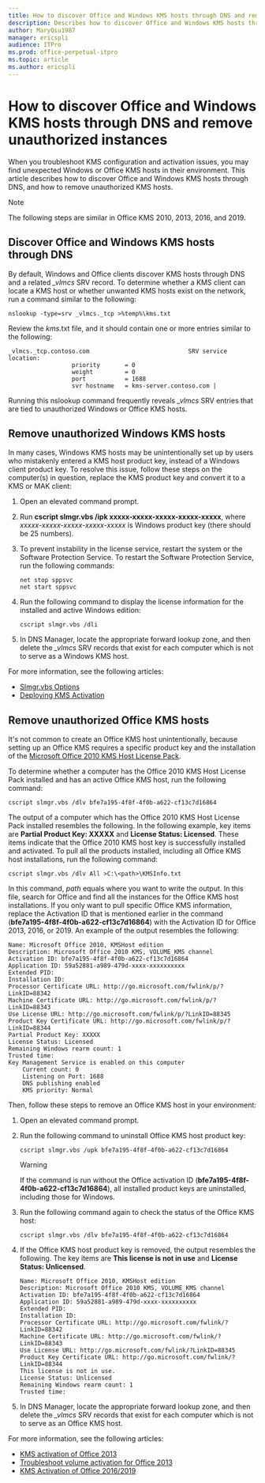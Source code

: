```yaml
---
title: How to discover Office and Windows KMS hosts through DNS and remove unauthorized instances
description: Describes how to discover Office and Windows KMS hosts through DNS, and how to remove unauthorized KMS hosts. 
author: MaryQiu1987
manager: ericspli
audience: ITPro
ms.prod: office-perpetual-itpro
ms.topic: article
ms.author: ericspli
---
```


# How to discover Office and Windows KMS hosts through DNS and remove unauthorized instances

When you troubleshoot KMS configuration and activation issues, you may find unexpected Windows or Office KMS hosts in their environment. This article describes how to discover Office and Windows KMS hosts through DNS, and how to remove unauthorized KMS hosts.

> [!NOTE]
> The following steps are similar in Office KMS 2010, 2013, 2016, and 2019.

## Discover Office and Windows KMS hosts through DNS

By default, Windows and Office clients discover KMS hosts through DNS and a related *_vlmcs* SRV record. To determine whether a KMS client can locate a KMS host or whether unwanted KMS hosts exist on the network, run a command similar to the following:

```
nslookup -type=srv _vlmcs._tcp >%temp%\kms.txt
```

Review the *kms*.txt file, and it should contain one or more entries similar to the following:

```
_vlmcs._tcp.contoso.com                            SRV service location:
                  priority       = 0
                  weight         = 0
                  port           = 1688
                  svr hostname   = kms-server.contoso.com |
```

Running this nslookup command frequently reveals *_vlmcs* SRV entries that are tied to unauthorized Windows or Office KMS hosts.

## Remove unauthorized Windows KMS hosts

In many cases, Windows KMS hosts may be unintentionally set up by users who mistakenly entered a KMS host product key, instead of a Windows client product key. To resolve this issue, follow these steps on the computer(s) in question, replace the KMS product key and convert it to a KMS or MAK client:

1. Open an elevated command prompt.
1. Run **cscript slmgr.vbs /ipk xxxxx-xxxxx-xxxxx-xxxxx-xxxxx**, where *xxxxx-xxxxx-xxxxx-xxxxx-xxxxx* is Windows product key (there should be 25 numbers).
1. To prevent instability in the license service, restart the system or the Software Protection Service. To restart the Software Protection Service, run the following commands:

   ```
   net stop sppsvc
   net start sppsvc
   ```
1. Run the following command to display the license information for the installed and active Windows edition:

   ```
   cscript slmgr.vbs /dli
   ```

1. In DNS Manager, locate the appropriate forward lookup zone, and then delete the *_vlmcs* SRV records that exist for each computer which is not to serve as a Windows KMS host.

For more information, see the following articles:

- [Slmgr.vbs Options](http://technet.microsoft.com/library/ff793433.aspx)
- [Deploying KMS Activation](http://technet.microsoft.com/library/ff793409.aspx)

## Remove unauthorized Office KMS hosts

It's not common to create an Office KMS host unintentionally, because setting up an Office KMS requires a specific product key and the installation of the [Microsoft Office 2010 KMS Host License Pack](https://www.microsoft.com/download/details.aspx?displaylang=en&id=25095).

To determine whether a computer has the Office 2010 KMS Host License Pack installed and has an active Office KMS host, run the following command:

```
cscript slmgr.vbs /dlv bfe7a195-4f8f-4f0b-a622-cf13c7d16864
```

The output of a computer which has the Office 2010 KMS Host License Pack installed resembles the following. In the following example, key items are **Partial Product Key: XXXXX** and **License Status: Licensed**. These items indicate that the Office 2010 KMS host key is successfully installed and activated. To pull all the products installed, including all Office KMS host installations, run the following command:

```
cscript slmgr.vbs /dlv All >C:\<path>\KMSInfo.txt
```

In this command, *path* equals where you want to write the output. In this file, search for Office and find all the instances for the Office KMS host installations. If you only want to pull specific Office KMS information, replace the Activation ID that is mentioned earlier in the command (**bfe7a195-4f8f-4f0b-a622-cf13c7d16864**) with the Activation ID for Office 2013, 2016, or 2019. An example of the output resembles the following:

```
Name: Microsoft Office 2010, KMSHost edition
Description: Microsoft Office 2010 KMS, VOLUME_KMS channel
Activation ID: bfe7a195-4f8f-4f0b-a622-cf13c7d16864
Application ID: 59a52881-a989-479d-xxxx-xxxxxxxxxx
Extended PID: 
Installation ID: 
Processor Certificate URL: http://go.microsoft.com/fwlink/p/?LinkID=88342
Machine Certificate URL: http://go.microsoft.com/fwlink/p/?LinkID=88343
Use License URL: http://go.microsoft.com/fwlink/p/?LinkID=88345
Product Key Certificate URL: http://go.microsoft.com/fwlink/p/?LinkID=88344
Partial Product Key: XXXXX
License Status: Licensed
Remaining Windows rearm count: 1
Trusted time:
Key Management Service is enabled on this computer
    Current count: 0
    Listening on Port: 1688
    DNS publishing enabled
    KMS priority: Normal
```

Then, follow these steps to remove an Office KMS host in your environment:

1. Open an elevated command prompt.
1. Run the following command to uninstall Office KMS host product key:

   ```
   cscript slmgr.vbs /upk bfe7a195-4f8f-4f0b-a622-cf13c7d16864
   ```
   > [!WARNING]
   > If the command is run without the Office activation ID (**bfe7a195-4f8f-4f0b-a622-cf13c7d16864**), all installed product keys are uninstalled, including those for Windows.

1. Run the following command again to check the status of the Office KMS host:

   ```
   cscript slmgr.vbs /dlv bfe7a195-4f8f-4f0b-a622-cf13c7d16864
   ```

1. If the Office KMS host product key is removed, the output resembles the following. The key items are **This license is not in use** and **License Status: Unlicensed**.

   ```
   Name: Microsoft Office 2010, KMSHost edition
   Description: Microsoft Office 2010 KMS, VOLUME_KMS channel
   Activation ID: bfe7a195-4f8f-4f0b-a622-cf13c7d16864
   Application ID: 59a52881-a989-479d-xxxx-xxxxxxxxxx
   Extended PID: 
   Installation ID: 
   Processor Certificate URL: http://go.microsoft.com/fwlink/?LinkID=88342
   Machine Certificate URL: http://go.microsoft.com/fwlink/?LinkID=88343
   Use License URL: http://go.microsoft.com/fwlink/?LinkID=88345
   Product Key Certificate URL: http://go.microsoft.com/fwlink/?LinkID=88344
   This license is not in use.
   License Status: Unlicensed
   Remaining Windows rearm count: 1
   Trusted time: 
   ```

1. In DNS Manager, locate the appropriate forward lookup zone, and then delete the *_vlmcs* SRV records that exist for each computer which is not to serve as an Office KMS host.

For more information, see the following articles:

- [KMS activation of Office 2013](http://technet.microsoft.com/en-us/library/ee624357.aspx)
- [Troubleshoot volume activation for Office 2013](http://technet.microsoft.com/en-us/library/ee624355.aspx)
- [KMS Activation of Office 2016/2019](https://docs.microsoft.com/deployoffice/vlactivation/activate-office-by-using-kms)